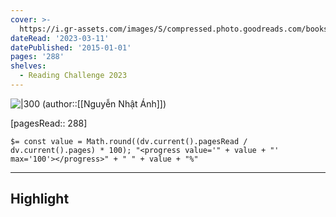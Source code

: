 ```yaml
---
cover: >-
  https://i.gr-assets.com/images/S/compressed.photo.goodreads.com/books/1425518126l/25072779.jpg
dateRead: '2023-03-11'
datePublished: '2015-01-01'
pages: '288'
shelves:
  - Reading Challenge 2023
---
```

![|300](https://i.gr-assets.com/images/S/compressed.photo.goodreads.com/books/1425518126l/25072779.jpg)
(author::[[Nguyễn Nhật Ánh]])

[pagesRead:: 288]

`$= const value = Math.round((dv.current().pagesRead / dv.current().pages) * 100); "<progress value='" + value + "' max='100'></progress>" + " " + value + "%"`


---
## Highlight